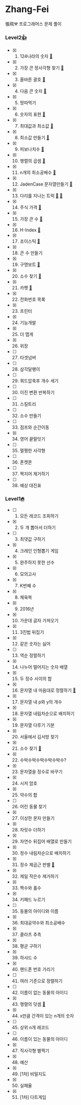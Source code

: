 # Zhang-Fei

張飛⚒ 프로그래머스 문제 풀이


### Level2[👍](https://github.com/Oath-of-the-Peach-Garden/Zhang-Fei/tree/main/Level2)
- [X]  1) 124나라의 숫자 [📃](https://github.com/Oath-of-the-Peach-Garden/Zhang-Fei/blob/main/Level2/lv2_q1.py)
- [X]  2) 가장 큰 정사각형 찾기 [📃](https://github.com/Oath-of-the-Peach-Garden/Zhang-Fei/blob/main/Level2/lv2_q2.py)
- [X]  3) 올바른 괄호 [📃](https://github.com/Oath-of-the-Peach-Garden/Zhang-Fei/blob/main/Level2/lv2_q3.py)
- [X]  4) 다음 큰 숫자 [📃](https://github.com/Oath-of-the-Peach-Garden/Zhang-Fei/blob/main/Level2/lv2_q4.py)
- [X]  5) 땅따먹기
- [X]  6) 숫자의 표현 [📃](https://github.com/Oath-of-the-Peach-Garden/Zhang-Fei/blob/main/Level2/lv2_q6.py)
- [X]  7) 최대값과 최소값 [📃](https://github.com/Oath-of-the-Peach-Garden/Zhang-Fei/blob/main/Level2/lv2_q7.py)
- [X]  8) 최소값 만들기 [📃](https://github.com/Oath-of-the-Peach-Garden/Zhang-Fei/blob/main/Level2/lv2_q8.py)
- [X]  9) 피보나치수 [📃](https://github.com/Oath-of-the-Peach-Garden/Zhang-Fei/blob/main/Level2/lv2_q9.py)
- [X]  10) 행렬의 곱셈 [📃](https://github.com/Oath-of-the-Peach-Garden/Zhang-Fei/blob/main/Level2/lv2_q10.py)
- [X]  11) n개의 최소공배수 [📃](https://github.com/Oath-of-the-Peach-Garden/Zhang-Fei/blob/main/Level2/lv2_q11.py)
- [X]  12) JadenCase 문자열만들기 [📃](https://github.com/Oath-of-the-Peach-Garden/Zhang-Fei/blob/main/Level2/lv2_q12.py)
- [X]  13) 다리를 지나는 트럭 [📃](https://github.com/Oath-of-the-Peach-Garden/Zhang-Fei/blob/main/Level2/lv2_q13.py) [🤯](https://programmers.co.kr/learn/courses/30/lessons/42583)
- [X]  14) 주식 가격 [📃](https://github.com/Oath-of-the-Peach-Garden/Zhang-Fei/blob/main/Level2/lv2_q14.py)
- [X]  15) 가장 큰 수 [📃](https://github.com/Oath-of-the-Peach-Garden/Zhang-Fei/blob/main/Level2/lv2_q15.py)
- [X]  16) H-Index [📃](https://github.com/Oath-of-the-Peach-Garden/Zhang-Fei/blob/main/Level2/lv2_q16.py)
- [X]  17) 조이스틱 [🤯](https://programmers.co.kr/learn/courses/30/lessons/42860)
- [X]  18) 큰 수 만들기 
- [X]  19) 구명보트 [📃](https://github.com/Oath-of-the-Peach-Garden/Zhang-Fei/blob/main/Level2/lv2_q19.py)
- [X]  20) 소수 찾기 [📃](https://github.com/Oath-of-the-Peach-Garden/Zhang-Fei/blob/main/Level2/lv2_q20.py)
- [X]  21) 카펫 [📃](https://github.com/Oath-of-the-Peach-Garden/Zhang-Fei/blob/main/Level2/lv2_q21.py)
- [X]  22) 전화번호 목록 
- [X]  23) 프린터
- [X]  24) 기능개발 
- [X]  25) 더 맵게 
- [X]  26) 위장 
- [ ]  27) 타겟넘버
- [ ]  28) 삼각달팽이
- [ ]  29) 쿼드압축후 개수 세기
- [ ]  30) 이진 변환 반복하기
- [ ]  31) 스킬트리
- [ ]  32) 소수 만들기
- [ ]  33) 점프와 순간이동
- [X]  34) 영어 끝말잇기
- [ ]  35) 멀쩡한 사각형
- [ ]  36) 폰켓몬
- [ ]  37) 짝지어 제거하기
- [ ]  38) 예상 대진표


### Level1[🔥](https://github.com/Oath-of-the-Peach-Garden/Zhang-Fei/tree/main/Level1)
- [ ] 1) 모든 레코드 조회하기
- [X] 2) 두 개 뽑아서 더하기
- [ ] 3) 최댓값 구하기
- [X] 4) 크레인 인형뽑기 게임
- [X] 5) 완주하지 못한 선수
- [X] 6) 모의고사
- [X] 7) K번째 수
- [X] 8) 체육복
- [X] 9) 2016년
- [X] 10) 가운데 글자 가져오기
- [X] 11) 3진법 뒤집기
- [X] 12) 같은 숫자는 싫어
- [ ] 13) 역순 정렬하기
- [X] 14) 나누어 떨어지는 숫자 배열
- [X] 15) 두 정수 사이의 합
- [X] 16) 문자열 내 마음대로 정렬하기 [🤯](https://programmers.co.kr/learn/courses/30/lessons/12915)
- [X] 17) 문자열 내 p와 y의 개수
- [X] 18) 문자열 내림차순으로 배치하기
- [X] 19) 문자열 다루기 기분
- [X] 20) 서울에서 김서방 찾기
- [X] 21) 소수 찾기 [🤯](https://programmers.co.kr/learn/courses/30/lessons/12921)
- [X] 22) 수박수박수박수박수박수?
- [X] 23) 문자열을 정수로 바꾸기
- [X] 24) 시저 암호
- [X] 25) 약수의 합
- [ ] 26) 어린 동물 찾기
- [X] 27) 이상한 문자 만들기
- [X] 28) 자릿수 더하기
- [X] 29) 자연수 뒤집어 배열로 만들기
- [X] 30) 정수 내림차순으로 배치하기
- [X] 31) 정수 제곱근 판별 [🤯](https://programmers.co.kr/learn/courses/30/lessons/12934)
- [X] 32) 제일 작은수 제거하기
- [X] 33) 짝수와 홀수
- [X] 34) 키패드 누르기
- [ ] 35) 동물의 아이디와 이름
- [X] 36) 최대공약수와 최소공배수
- [X] 37) 콜라츠 추측
- [X] 38) 평균 구하기
- [X] 39) 하샤드 수
- [X] 40) 핸드폰 번호 가리기
- [ ] 41) 여러 기준으로 정렬하기
- [ ] 42) 이름이 없는 동물의 아이디
- [X] 43) 행렬의 덧셈 [🤯](https://programmers.co.kr/learn/courses/30/lessons/12950)
- [X] 44) x만큼 간격이 있는 n개의 숫자
- [ ] 45) 상위 n개 레코드
- [ ] 46) 이름이 있는 동물의 아이디
- [X] 47) 직사각형 별찍기
- [X] 48) 예산
- [X] 49) [1차] 비밀지도
- [X] 50) 실패율
- [X] 51) [1차] 다트게임
